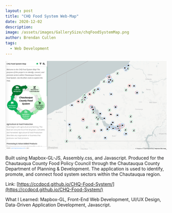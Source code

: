 ```yaml
---
layout: post
title: "CHQ Food System Web-Map"
date: 2020-12-02
description: 
image: /assets/images/GallerySize/chqFoodSystemMap.png
author: Brendan Cullen
tags:
  - Web Development
---
```

![](/assets/images/OriginalSize/chqFoodSystemMap.png)

Built using Mapbox-GL-JS, Assembly.css, and Javascript. Produced for the Chautauqua County Food Policy Council through the Chautauqua County Department of Planning & Development. The application is used to identify, promote, and connect food system sectors within the Chautauqua region. 

Link: [https://ccdpcd.github.io/CHQ-Food-System/](https://ccdpcd.github.io/CHQ-Food-System/)

What I Learned: Mapbox-GL, Front-End Web Development, UI/UX Design, Data-Driven Application Development, Javascript.
